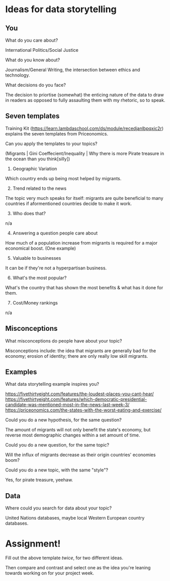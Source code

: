 # Ideas for data storytelling

## You

What do you care about?

International Politics/Social Justice

What do you know about?

Journalism/General Writing, the intersection between ethics and technology.

What decisions do you face?

The decision to priortise (somewhat) the enticing nature of the data to draw in readers as opposed to fully assaulting them with my rhetoric, so to speak.

## Seven templates

Training Kit (https://learn.lambdaschool.com/ds/module/recedjanlbpqxic2r) explains the seven templates from Priceonomics.

Can you apply the templates to your topics? 

(Migrants | Gini Coeffecient/Inequality | Why there is more Pirate treasure in the ocean than you think[silly])

1. Geographic Variation

Which country ends up being most helped by migrants.

2. Trend related to the news

The topic very much speaks for itself: migrants are quite beneficial to many countries if aformentioned countries decide to make it work.

3. Who does that?

n/a

4. Answering a question people care about

How much of a population increase from migrants is required for a major economical boost. (One example)

5. Valuable to businesses

It can be if they're not a hyperpartisan business.

6. What's the most popular?

What's the country that has shown the most benefits & what has it done for them.

7. Cost/Money rankings

n/a

## Misconceptions

What misconceptions do people have about your topic?

Misconceptions include: the idea that migrants are generally bad for the economy; erosion of identity; there are only really low skill migrants.

## Examples

What data storytelling example inspires you?

https://fivethirtyeight.com/features/the-loudest-places-you-cant-hear/
https://fivethirtyeight.com/features/which-democratic-presidential-candidate-was-mentioned-most-in-the-news-last-week-3/
https://priceonomics.com/the-states-with-the-worst-eating-and-exercise/

Could you do a new hypothesis, for the same question?

The amount of migrants will not only benefit the state's economy, but reverse most demographic changes within a set amount of time.

Could you do a new question, for the same topic?

Will the influx of migrants decrease as their origin countries' economies boom?

Could you do a new topic, with the same "style"?

Yes, for pirate treasure, yeehaw.

## Data

Where could you search for data about your topic?

United Nations databases, maybe local Western European country databases.

# Assignment!

Fill out the above template *twice*, for two different ideas.

Then compare and contrast and select one as the idea you're leaning towards
working on for your project week.
